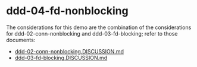 ddd-04-fd-nonblocking
=====================

The considerations for this demo are the combination of the considerations for
ddd-02-conn-nonblocking and ddd-03-fd-blocking; refer to those documents:

  - [ddd-02-conn-nonblocking.DISCUSSION.md](ddd-02-conn-nonblocking.DISCUSSION.md)
  - [ddd-03-fd-blocking.DISCUSSION.md](ddd-03-fd-blocking.DISCUSSION.md)
